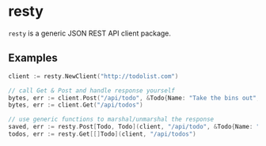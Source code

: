 # resty

`resty` is a generic JSON REST API client package.

## Examples

```go
client := resty.NewClient("http://todolist.com")

// call Get & Post and handle response yourself
bytes, err := client.Post("/api/todo", &Todo{Name: "Take the bins out", Due: time.Now()})
bytes, err := client.Get("/api/todos")

// use generic functions to marshal/unmarshal the response
saved, err := resty.Post[Todo, Todo](client, "/api/todo", &Todo{Name: "Take the bins out", Due: time.Now()})
todos, err := resty.Get[[]Todo](client, "/api/todos")
```
